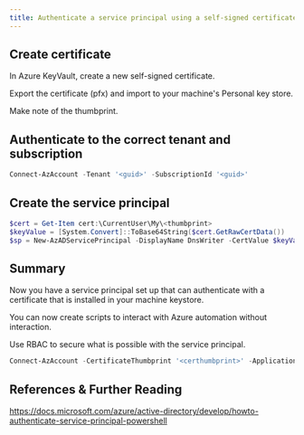 ```yaml
---
title: Authenticate a service principal using a self-signed certificate
---
```


## Create certificate

In Azure KeyVault, create a new self-signed certificate.

Export the certificate (pfx) and import to your machine's Personal key store.

Make note of the thumbprint.

## Authenticate to the correct tenant and subscription

```powershell
Connect-AzAccount -Tenant '<guid>' -SubscriptionId '<guid>'
```

## Create the service principal

```powershell
$cert = Get-Item cert:\CurrentUser\My\<thumbprint>
$keyValue = [System.Convert]::ToBase64String($cert.GetRawCertData())
$sp = New-AzADServicePrincipal -DisplayName DnsWriter -CertValue $keyValue -EndDate $cert.NotAfter -StartDate $cert.NotBefore
```

## Summary

Now you have a service principal set up that can authenticate with a certificate that is installed in your machine keystore.

You can now create scripts to interact with Azure automation without interaction.

Use RBAC to secure what is possible with the service principal.

```powershell
Connect-AzAccount -CertificateThumbprint '<certhumbprint>' -ApplicationId '<guid>' -Tenant '<guid>' -ServicePrincipal
```

## References & Further Reading

<https://docs.microsoft.com/azure/active-directory/develop/howto-authenticate-service-principal-powershell>